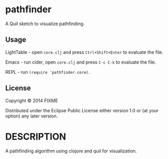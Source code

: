 # pathfinder

A Quil sketch to visualize pathfinding.

## Usage

LightTable - open `core.clj` and press `Ctrl+Shift+Enter` to evaluate the file.

Emacs - run cider, open `core.clj` and press `C-c C-k` to evaluate the file.

REPL - run `(require 'pathfinder.core)`.

## License

Copyright © 2014 FIXME

Distributed under the Eclipse Public License either version 1.0 or (at your option) any later version.

DESCRIPTION
=======
A pathfinding algorithm using clojure and quil for visualization.

